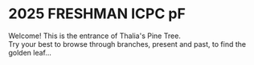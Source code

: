# 2025 FRESHMAN ICPC pF
Welcome! This is the entrance of Thalia's Pine Tree.  
Try your best to browse through branches, present and past, to find the golden leaf...